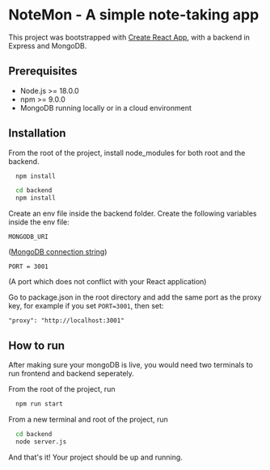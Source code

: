 # NoteMon - A simple note-taking app

This project was bootstrapped with [Create React App](https://github.com/facebook/create-react-app), with a backend in Express and MongoDB.

## Prerequisites
- Node.js >= 18.0.0
- npm >= 9.0.0
- MongoDB running locally or in a cloud environment

## Installation

From the root of the project, install node_modules for both root and the backend.

```bash
  npm install
```

```bash
  cd backend
  npm install
```
Create an env file inside the backend folder. Create the following variables inside the env file:

`MONGODB_URI` 

([MongoDB connection string](https://www.mongodb.com/resources/products/fundamentals/mongodb-connection-string))

`PORT = 3001`

(A port which does not conflict with your React application)

Go to package.json in the root directory and add the same port as the proxy key, for example if you set `PORT=3001`, then set:

`"proxy": "http://localhost:3001"`

## How to run

After making sure your mongoDB is live, you would need two terminals to run frontend and backend seperately.

From the root of the project, run

```bash
  npm run start
```

From a new terminal and root of the project, run

```bash
  cd backend
  node server.js
```

And that's it! Your project should be up and running.